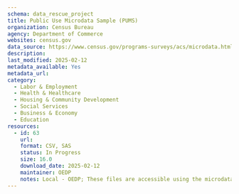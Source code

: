 ```yaml
---
schema: data_rescue_project 
title: Public Use Microdata Sample (PUMS)
organization: Census Bureau
agency: Department of Commerce
websites: census.gov
data_source: https://www.census.gov/programs-surveys/acs/microdata.html
description: 
last_modified: 2025-02-12
metadata_available: Yes
metadata_url: 
category:
  - Labor & Employment 
  - Health & Healthcare 
  - Housing & Community Development 
  - Social Services 
  - Business & Economy 
  - Education 
resources:
  - id: 63
    url: 
    format: CSV, SAS
    status: In Progress
    size: 16.0
    download_date: 2025-02-12
    maintainer: OEDP
    notes: Local - OEDP; These files are accessible using the microdata access tool on data.census.gov and the Census Bureau's FTP site."
---
```

